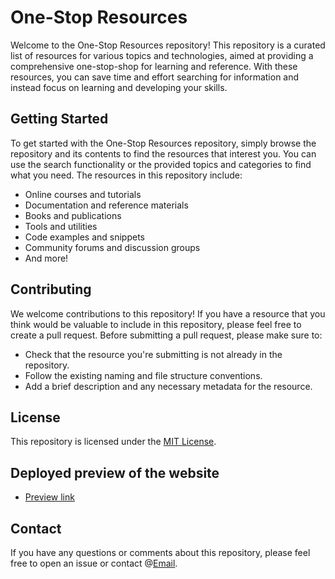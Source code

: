 # One-Stop Resources

Welcome to the One-Stop Resources repository! This repository is a curated list of resources for various topics and technologies, aimed at providing a comprehensive one-stop-shop for learning and reference. With these resources, you can save time and effort searching for information and instead focus on learning and developing your skills.

## Getting Started

To get started with the One-Stop Resources repository, simply browse the repository and its contents to find the resources that interest you. You can use the search functionality or the provided topics and categories to find what you need. The resources in this repository include:

- Online courses and tutorials
- Documentation and reference materials
- Books and publications
- Tools and utilities
- Code examples and snippets
- Community forums and discussion groups
- And more!

## Contributing

We welcome contributions to this repository! If you have a resource that you think would be valuable to include in this repository, please feel free to create a pull request. Before submitting a pull request, please make sure to:

- Check that the resource you're submitting is not already in the repository.
- Follow the existing naming and file structure conventions.
- Add a brief description and any necessary metadata for the resource.

## License

This repository is licensed under the [MIT License](https://github.com/himanshu1221/One-Stop-Resources/blob/main/LICENSE).

## Deployed preview of the website

- [Preview link](https://one-stop-resources.vercel.app/)

## Contact

If you have any questions or comments about this repository, please feel free to open an issue or contact @[Email](mailto:your-himanshuchhatwal9295@gmail.com).
